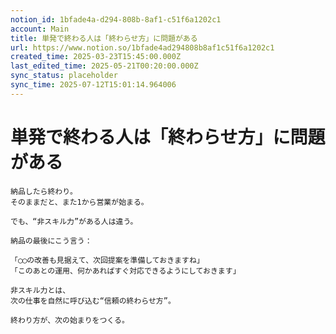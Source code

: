 ```yaml
---
notion_id: 1bfade4a-d294-808b-8af1-c51f6a1202c1
account: Main
title: 単発で終わる人は「終わらせ方」に問題がある
url: https://www.notion.so/1bfade4ad294808b8af1c51f6a1202c1
created_time: 2025-03-23T15:45:00.000Z
last_edited_time: 2025-05-21T00:20:00.000Z
sync_status: placeholder
sync_time: 2025-07-12T15:01:14.964006
---
```

# 単発で終わる人は「終わらせ方」に問題がある

```plain text
納品したら終わり。
そのままだと、また1から営業が始まる。

でも、“非スキル力”がある人は違う。

納品の最後にこう言う：

「◯◯の改善も見据えて、次回提案を準備しておきますね」
「このあとの運用、何かあればすぐ対応できるようにしておきます」

非スキル力とは、
次の仕事を自然に呼び込む“信頼の終わらせ方”。

終わり方が、次の始まりをつくる。
```